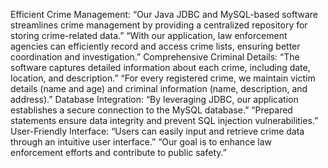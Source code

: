 Efficient Crime Management:
“Our Java JDBC and MySQL-based software streamlines crime management by providing a centralized repository for storing crime-related data.”
“With our application, law enforcement agencies can efficiently record and access crime lists, ensuring better coordination and investigation.”
Comprehensive Criminal Details:
“The software captures detailed information about each crime, including date, location, and description.”
“For every registered crime, we maintain victim details (name and age) and criminal information (name, description, and address).”
Database Integration:
“By leveraging JDBC, our application establishes a secure connection to the MySQL database.”
“Prepared statements ensure data integrity and prevent SQL injection vulnerabilities.”
User-Friendly Interface:
“Users can easily input and retrieve crime data through an intuitive user interface.”
“Our goal is to enhance law enforcement efforts and contribute to public safety.”
